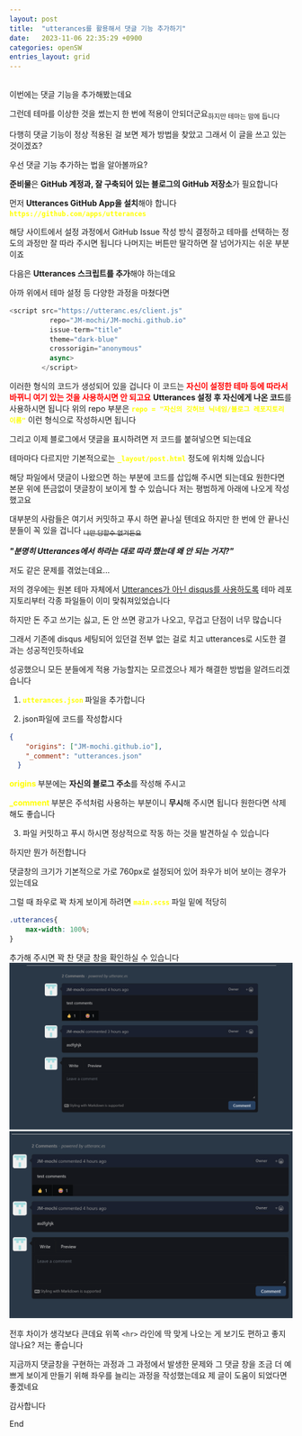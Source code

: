 ```yaml
---
layout: post
title:  "utterances를 활용해서 댓글 기능 추가하기"
date:   2023-11-06 22:35:29 +0900
categories: openSW
entries_layout: grid
---
```

<br>
이번에는 댓글 기능을 추가해봤는데요

그런데 테마를 이상한 것을 썼는지 한 번에 적용이 안되더군요<sub>하지만 테마는 맘에 듭니다</sub>


다행히 댓글 기능이 정상 적용된 걸 보면 제가 방법을 찾았고 그래서 이 글을 쓰고 있는 것이겠죠?

우선 댓글 기능 추가하는 법을 알아볼까요?

**준비물**은
**GitHub 계정과, 잘 구축되어 있는 블로그의 GitHub 저장소**가 필요합니다

먼저 **Utterances GitHub App을 설치**해야 합니다
**<span style="color:yellow">`https://github.com/apps/utterances`</span>**

해당 사이트에서 설정 과정에서 GitHub Issue 작성 방식 결정하고 테마를 선택하는 정도의 과정만 잘 따라 주시면 됩니다
나머지는 버튼만 딸각하면 잘 넘어가지는 쉬운 부분이죠

다음은 **Utterances 스크립트를 추가**해야 하는데요

아까 위에서 테마 설정 등 다양한 과정을 마쳤다면
```javascript
<script src="https://utteranc.es/client.js"
          repo="JM-mochi/JM-mochi.github.io"
          issue-term="title"
          theme="dark-blue"
          crossorigin="anonymous"
          async>
        </script>
```

이러한 형식의 코드가 생성되어 있을 겁니다
이 코드는 **<span style="color:red">자신이 설정한 테마 등에 따라서 바뀌니 여기 있는 것을 사용하시면 안 되고요</span>**
**Utterances 설정 후 자신에게 나온 코드**를 사용하시면 됩니다
위의 repo 부분은 **<span style="color:yellow">`repo = "자신의 깃허브 닉네임/블로그 레포지토리 이름"`</span>** 이런 형식으로 작성하시면 됩니다

그리고 이제 블로그에서 댓글을 표시하려면 저 코드를 붙혀넣으면 되는데요

테마마다 다르지만 기본적으로는 **<span style="color:yellow">`_layout/post.html`</span>** 정도에 위치해 있습니다

해당 파일에서 댓글이 나왔으면 하는 부분에 코드를 삽입해 주시면 되는데요
원한다면 본문 위에 뜬금없이 댓글창이 보이게 할 수 있습니다 
저는 평범하게 아래에 나오게 작성했고요

대부분의 사람들은 여기서 커밋하고 푸시 하면 끝나실 텐데요
하지만 한 번에 안 끝나신 분들이 꼭 있을 겁니다 ~~<sub>나만 당할수 없거든요</sub>~~

***"분명히 Utterances에서 하라는 대로 따라 했는데 왜 안 되는 거지?"***

저도 같은 문제를 겪었는데요...

저의 경우에는 원본 테마 자체에서 <u>Utterances가 아닌 disqus를 사용하도록</u> 테마 레포지토리부터 각종 파일들이 이미 맞춰져있었습니다

하지만 돈 주고 쓰기는 싫고, 돈 안 쓰면 광고가 나오고, 무겁고 단점이 너무 많습니다

그래서 기존에 disqus 세팅되어 있던걸 전부 없는 걸로 치고 utterances로 시도한 결과는 성공적인듯하네요

성공했으니 모든 분들에게 적용 가능할지는 모르겠으나 제가 해결한 방법을 알려드리겠습니다

1. **<span style="color:yellow"> `utterances.json` </spen>** 파일을 추가합니다

2. json파일에 코드를 작성합시다
```json
{
    "origins": ["JM-mochi.github.io"],
    "_comment": "utterances.json"
  }
```
 **<span style="color:yellow"> origins </spen>**  부분에는 **자신의 블로그 주소**를 작성해 주시고

**<span style="color:yellow"> _comment </spen>**  부분은 주석처럼 사용하는 부분이니 **무시**해 주시면 됩니다 원한다면 삭제해도 좋습니다

3. 파일 커밋하고 푸시 하시면 정상적으로 작동 하는 것을 발견하실 수 있습니다

하지만 뭔가 허전합니다

댓글창의 크기가 기본적으로 가로 760px로 설정되어 있어 좌우가 비어 보이는 경우가 있는데요

그럴 때 좌우로 꽉 차게 보이게 하려면
**<span style="color:yellow"> `main.scss` </spen>**  파일 밑에 적당히 
``` css
.utterances{
    max-width: 100%;
}
```
추가해 주시면 꽉 찬 댓글 창을 확인하실 수 있습니다
![적용 전](https://github.com/JM-mochi/JM-mochi.github.io/blob/main/_posts/image-1.png?raw=true)
![적용 후](https://github.com/JM-mochi/JM-mochi.github.io/blob/main/_posts/image-2.png?raw=true)

전후 차이가 생각보다 큰데요 위쪽 `<hr>` 라인에 딱 맞게 나오는 게 보기도 편하고 좋지 않나요?
저는 좋습니다

지금까지 댓글창을 구현하는 과정과 그 과정에서 발생한 문제와 그 댓글 창을 조금 더 예쁘게 보이게 만들기 위해 좌우를 늘리는 과정을 작성했는데요 제 글이 도움이 되었다면 좋겠네요

감사합니다

End